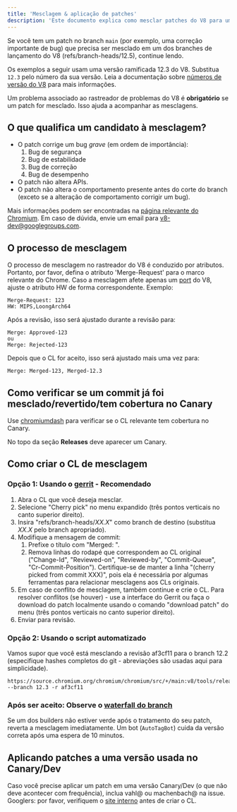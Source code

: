 ```yaml
---
title: 'Mesclagem & aplicação de patches'
description: 'Este documento explica como mesclar patches do V8 para um branch de lançamento.'
---
```

Se você tem um patch no branch `main` (por exemplo, uma correção importante de bug) que precisa ser mesclado em um dos branches de lançamento do V8 (refs/branch-heads/12.5), continue lendo.

Os exemplos a seguir usam uma versão ramificada 12.3 do V8. Substitua `12.3` pelo número da sua versão. Leia a documentação sobre [números de versão do V8](/docs/version-numbers) para mais informações.

Um problema associado ao rastreador de problemas do V8 é **obrigatório** se um patch for mesclado. Isso ajuda a acompanhar as mesclagens.

## O que qualifica um candidato à mesclagem?

- O patch corrige um bug *grave* (em ordem de importância):
    1. Bug de segurança
    1. Bug de estabilidade
    1. Bug de correção
    1. Bug de desempenho
- O patch não altera APIs.
- O patch não altera o comportamento presente antes do corte do branch (exceto se a alteração de comportamento corrigir um bug).

Mais informações podem ser encontradas na [página relevante do Chromium](https://chromium.googlesource.com/chromium/src/+/HEAD/docs/process/merge_request.md). Em caso de dúvida, envie um email para [v8-dev@googlegroups.com](mailto:v8-dev@googlegroups.com).

## O processo de mesclagem

O processo de mesclagem no rastreador do V8 é conduzido por atributos. Portanto, por favor, defina o atributo 'Merge-Request' para o marco relevante do Chrome. Caso a mesclagem afete apenas um [port](https://v8.dev/docs/ports) do V8, ajuste o atributo HW de forma correspondente. Exemplo:

```
Merge-Request: 123
HW: MIPS,LoongArch64
```

Após a revisão, isso será ajustado durante a revisão para:

```
Merge: Approved-123
ou
Merge: Rejected-123
```

Depois que o CL for aceito, isso será ajustado mais uma vez para:

```
Merge: Merged-123, Merged-12.3
```

## Como verificar se um commit já foi mesclado/revertido/tem cobertura no Canary

Use [chromiumdash](https://chromiumdash.appspot.com/commit/) para verificar se o CL relevante tem cobertura no Canary.


No topo da seção **Releases** deve aparecer um Canary.

## Como criar o CL de mesclagem

### Opção 1: Usando o [gerrit](https://chromium-review.googlesource.com/) - Recomendado


1. Abra o CL que você deseja mesclar.
1. Selecione "Cherry pick" no menu expandido (três pontos verticais no canto superior direito).
1. Insira "refs/branch-heads/*XX.X*" como branch de destino (substitua *XX.X* pelo branch apropriado).
1. Modifique a mensagem de commit:
   1. Prefixe o título com "Merged: ".
   1. Remova linhas do rodapé que correspondem ao CL original ("Change-Id", "Reviewed-on", "Reviewed-by", "Commit-Queue", "Cr-Commit-Position"). Certifique-se de manter a linha "(cherry picked from commit XXX)", pois ela é necessária por algumas ferramentas para relacionar mesclagens aos CLs originais.
1. Em caso de conflito de mesclagem, também continue e crie o CL. Para resolver conflitos (se houver) - use a interface do Gerrit ou faça o download do patch localmente usando o comando "download patch" do menu (três pontos verticais no canto superior direito).
1. Enviar para revisão.

### Opção 2: Usando o script automatizado

Vamos supor que você está mesclando a revisão af3cf11 para o branch 12.2 (especifique hashes completos do git - abreviações são usadas aqui para simplicidade).

```
https://source.chromium.org/chromium/chromium/src/+/main:v8/tools/release/merge_to_branch_gerrit.py --branch 12.3 -r af3cf11
```


### Após ser aceito: Observe o [waterfall do branch](https://ci.chromium.org/p/v8)

Se um dos builders não estiver verde após o tratamento do seu patch, reverta a mesclagem imediatamente. Um bot (`AutoTagBot`) cuida da versão correta após uma espera de 10 minutos.

## Aplicando patches a uma versão usada no Canary/Dev

Caso você precise aplicar um patch em uma versão Canary/Dev (o que não deve acontecer com frequência), inclua vahl@ ou machenbach@ na issue. Googlers: por favor, verifiquem o [site interno](http://g3doc/company/teams/v8/patching_a_version) antes de criar o CL.

